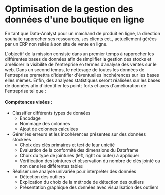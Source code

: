 # Optimisation de la gestion des données d'une boutique en ligne

En tant que Data-Analyst pour un marchand de produit en ligne, la direction souhaite rapprocher ses ressources, ses clients ect., actuellement gérées par un ERP  non reliés à son site de vente en ligne.

L'objectif de la mission consiste dans un premier temps à rapprocher les différentes bases de données afin de simplifier la gestion des stocks et améliorer la visibilité de l'entreprise en termes d’analyse des ventes sur le web.
Dans un second temps, le nettoyage de toutes les données de l'entreprise premettra d'identifier d'éventuelles incohérences sur les bases elles mêmes.
Enfin, des analyses statistiques seront réalisées sur les bases de données afin d'identifier les points forts et axes d'amélioration de l'entreprise tel que :

#### Compétences visées :
- Classifier différents types de données
  - Encodage
  - Nommage des colonnes
  - Ajout de colonnes calculées
- Gérer les erreurs et les incohérences présentes sur des données stockées
   - Choix des clés primaires et test de leur unicité
   - Evaluation de la conformité des dimensions du Dataframe
   - Choix du type de jointures (left, right ou outer) à appliquer
   - Vérification des jointures et observation du nombre de clés jointé ou non dans les différentes tables
- Réaliser une analyse univariée pour interpréter des données
  - Détection des outliers
  - Explication du choix de la méthode de détection des outliers
  - Présentation graphique des données avec visualisation des outliers
